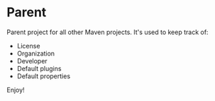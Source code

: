 Parent
======

Parent project for all other Maven projects. It's used to keep track of:

* License
* Organization
* Developer
* Default plugins
* Default properties

Enjoy!